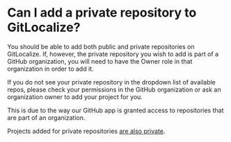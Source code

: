 # Can I add a private repository to GitLocalize?

You should be able to add both public and private repositories on GitLocalize. If, however, the private repository you wish to add is part of a GitHub organization, you will need to have the Owner role in that organization in order to add it.

If you do not see your private repository in the dropdown list of available repos, please check your permissions in the GitHub organization or ask an organization owner to add your project for you.

This is due to the way our GitHub app is granted access to repositories that are part of an organization.

Projects added for private repositories [are also private](/private_project_visibility.html).

